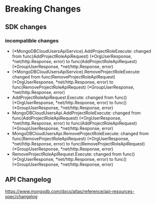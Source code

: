 # Breaking Changes

## SDK changes

### incompatible changes

- (*MongoDBCloudUsersApiService).AddProjectRoleExecute: changed from func(AddProjectRoleApiRequest) (*OrgUserResponse, *net/http.Response, error) to func(AddProjectRoleApiRequest) (*GroupUserResponse, \*net/http.Response, error)
- (*MongoDBCloudUsersApiService).RemoveProjectRoleExecute: changed from func(RemoveProjectRoleApiRequest) (*OrgUserResponse, *net/http.Response, error) to func(RemoveProjectRoleApiRequest) (*GroupUserResponse, \*net/http.Response, error)
- AddProjectRoleApiRequest.Execute: changed from func() (*OrgUserResponse, *net/http.Response, error) to func() (*GroupUserResponse, *net/http.Response, error)
- MongoDBCloudUsersApi.AddProjectRoleExecute: changed from func(AddProjectRoleApiRequest) (*OrgUserResponse, *net/http.Response, error) to func(AddProjectRoleApiRequest) (*GroupUserResponse, *net/http.Response, error)
- MongoDBCloudUsersApi.RemoveProjectRoleExecute: changed from func(RemoveProjectRoleApiRequest) (*OrgUserResponse, *net/http.Response, error) to func(RemoveProjectRoleApiRequest) (*GroupUserResponse, *net/http.Response, error)
- RemoveProjectRoleApiRequest.Execute: changed from func() (*OrgUserResponse, *net/http.Response, error) to func() (*GroupUserResponse, *net/http.Response, error)

## API Changelog

https://www.mongodb.com/docs/atlas/reference/api-resources-spec/changelog
